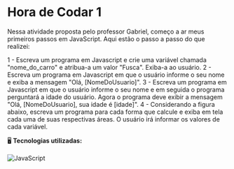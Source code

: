 # Hora de Codar 1
Nessa atividade proposta pelo professor Gabriel, começo a ar meus primeiros passos em JavaScript. Aqui estão o passo a passo do que realizei:

1 - Escreva um programa em Javascript e crie uma variável chamada "nome_do_carro" e atribua-a um valor "Fusca". Exiba-a ao usuário.
2 - Escreva um programa em Javascript em que o usuário informe o seu nome e exiba a mensagem "Olá, [NomeDoUsuario]".
3 - Escreva um programa em Javascript em que o usuário informe o seu nome e em seguida o programa perguntará a idade do usuário. Agora o programa deve exibir a mensagem "Olá, [NomeDoUsuario], sua idade é [idade]".
4 - Considerando a figura abaixo, escreva um programa para cada forma que calcule e exiba em tela cada uma de suas respectivas áreas. O usuário irá informar os valores de cada variável.

🖥️ **Tecnologias utilizadas:**<br><br>
<img align="center" src="https://img.shields.io/badge/JavaScript-F7DF1E?style=for-the-badge&logo=javascript&logoColor=black" alt="JavaScript" title="JavaScript">
